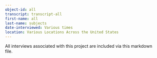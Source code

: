 ```yaml
---
object-id: all
transcript: transcript-all  
first-name: all
last-name: subjects   
date-interviewed: Various times
location: Various Locations Across the United States
---
```

All interviews associated with this project are included via this markdown file. 

